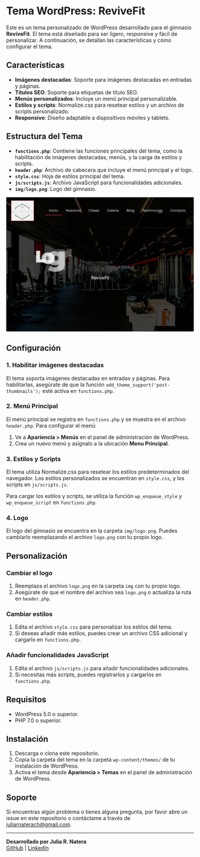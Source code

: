 # Tema WordPress: ReviveFit

Este es un tema personalizado de WordPress desarrollado para el gimnasio **ReviveFit**. El tema está diseñado para ser ligero, responsive y fácil de personalizar. A continuación, se detallan las características y cómo configurar el tema.

## Características

- **Imágenes destacadas**: Soporte para imágenes destacadas en entradas y páginas.
- **Títulos SEO**: Soporte para etiquetas de título SEO.
- **Menús personalizados**: Incluye un menú principal personalizable.
- **Estilos y scripts**: Normalize.css para resetear estilos y un archivo de scripts personalizado.
- **Responsive**: Diseño adaptable a dispositivos móviles y tablets.

## Estructura del Tema

- **`functions.php`**: Contiene las funciones principales del tema, como la habilitación de imágenes destacadas, menús, y la carga de estilos y scripts.
- **`header.php`**: Archivo de cabecera que incluye el menú principal y el logo.
- **`style.css`**: Hoja de estilos principal del tema.
- **`js/scripts.js`**: Archivo JavaScript para funcionalidades adicionales.
- **`img/logo.png`**: Logo del gimnasio.

![Logo de ReviveFit](https://github.com/roxanatera/Revivefit-TemaWordpress/blob/main/wp-content/themes/Revivefit/img/image.png)

## Configuración

### 1. Habilitar imágenes destacadas
El tema soporta imágenes destacadas en entradas y páginas. Para habilitarlas, asegúrate de que la función `add_theme_support('post-thumbnails');` esté activa en `functions.php`.

### 2. Menú Principal
El menú principal se registra en `functions.php` y se muestra en el archivo `header.php`. Para configurar el menú:

1. Ve a **Apariencia > Menús** en el panel de administración de WordPress.
2. Crea un nuevo menú y asígnalo a la ubicación **Menu Principal**.

### 3. Estilos y Scripts
El tema utiliza Normalize.css para resetear los estilos predeterminados del navegador. Los estilos personalizados se encuentran en `style.css`, y los scripts en `js/scripts.js`.

Para cargar los estilos y scripts, se utiliza la función `wp_enqueue_style` y `wp_enqueue_script` en `functions.php`.

### 4. Logo
El logo del gimnasio se encuentra en la carpeta `img/logo.png`. Puedes cambiarlo reemplazando el archivo `logo.png` con tu propio logo.

## Personalización

### Cambiar el logo
1. Reemplaza el archivo `logo.png` en la carpeta `img` con tu propio logo.
2. Asegúrate de que el nombre del archivo sea `logo.png` o actualiza la ruta en `header.php`.

### Cambiar estilos
1. Edita el archivo `style.css` para personalizar los estilos del tema.
2. Si deseas añadir más estilos, puedes crear un archivo CSS adicional y cargarlo en `functions.php`.

### Añadir funcionalidades JavaScript
1. Edita el archivo `js/scripts.js` para añadir funcionalidades adicionales.
2. Si necesitas más scripts, puedes registrarlos y cargarlos en `functions.php`.

## Requisitos

- WordPress 5.0 o superior.
- PHP 7.0 o superior.

## Instalación

1. Descarga o clona este repositorio.
2. Copia la carpeta del tema en la carpeta `wp-content/themes/` de tu instalación de WordPress.
3. Activa el tema desde **Apariencia > Temas** en el panel de administración de WordPress.

## Soporte

Si encuentras algún problema o tienes alguna pregunta, por favor abre un issue en este repositorio o contáctame a través de [juliarnaterach@gmail.com](mailto:juliarnaterach@gmail.com).

---

**Desarrollado por Julia R. Natera**  
[GitHub](https://github.com/roxanatera) | [LinkedIn](https://www.linkedin.com/in/juliaroxana-natera-917b62172/)
